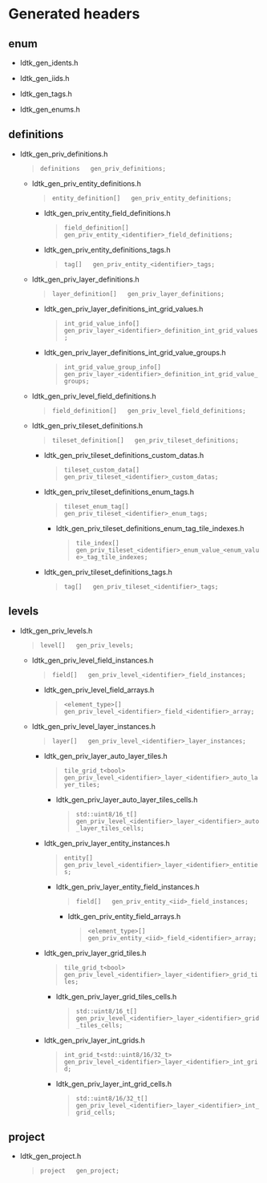 # Generated headers

## enum

* ldtk_gen_idents.h
* ldtk_gen_iids.h
* ldtk_gen_tags.h

* ldtk_gen_enums.h

## definitions

* ldtk_gen_priv_definitions.h
    > `definitions   gen_priv_definitions;`
    * ldtk_gen_priv_entity_definitions.h
        > `entity_definition[]   gen_priv_entity_definitions;`
        * ldtk_gen_priv_entity_field_definitions.h
            > `field_definition[]   gen_priv_entity_<identifier>_field_definitions;`
        * ldtk_gen_priv_entity_definitions_tags.h
            > `tag[]   gen_priv_entity_<identifier>_tags;`
    * ldtk_gen_priv_layer_definitions.h
        > `layer_definition[]   gen_priv_layer_definitions;`
        * ldtk_gen_priv_layer_definitions_int_grid_values.h
            > `int_grid_value_info[]   gen_priv_layer_<identifier>_definition_int_grid_values;`
        * ldtk_gen_priv_layer_definitions_int_grid_value_groups.h
            > `int_grid_value_group_info[]   gen_priv_layer_<identifier>_definition_int_grid_value_groups;`
    * ldtk_gen_priv_level_field_definitions.h
        > `field_definition[]   gen_priv_level_field_definitions;`
    * ldtk_gen_priv_tileset_definitions.h
        > `tileset_definition[]   gen_priv_tileset_definitions;`
        * ldtk_gen_priv_tileset_definitions_custom_datas.h
            > `tileset_custom_data[]   gen_priv_tileset_<identifier>_custom_datas;`
        * ldtk_gen_priv_tileset_definitions_enum_tags.h
            > `tileset_enum_tag[]   gen_priv_tileset_<identifier>_enum_tags;`
            * ldtk_gen_priv_tileset_definitions_enum_tag_tile_indexes.h
                > `tile_index[]   gen_priv_tileset_<identifier>_enum_value_<enum_value>_tag_tile_indexes;`
        * ldtk_gen_priv_tileset_definitions_tags.h
            > `tag[]   gen_priv_tileset_<identifier>_tags;`

## levels

* ldtk_gen_priv_levels.h
    > `level[]   gen_priv_levels;`
    * ldtk_gen_priv_level_field_instances.h
        > `field[]   gen_priv_level_<identifier>_field_instances;`
        * ldtk_gen_priv_level_field_arrays.h
            > `<element_type>[]   gen_priv_level_<identifier>_field_<identifier>_array;`
    * ldtk_gen_priv_level_layer_instances.h
        > `layer[]   gen_priv_level_<identifier>_layer_instances;`
        * ldtk_gen_priv_layer_auto_layer_tiles.h
            > `tile_grid_t<bool>   gen_priv_level_<identifier>_layer_<identifier>_auto_layer_tiles;`
            * ldtk_gen_priv_layer_auto_layer_tiles_cells.h
                > `std::uint8/16_t[]   gen_priv_level_<identifier>_layer_<identifier>_auto_layer_tiles_cells;`
        * ldtk_gen_priv_layer_entity_instances.h
            > `entity[]   gen_priv_level_<identifier>_layer_<identifier>_entities;`
            * ldtk_gen_priv_layer_entity_field_instances.h
                > `field[]   gen_priv_entity_<iid>_field_instances;`
                * ldtk_gen_priv_entity_field_arrays.h
                    > `<element_type>[]   gen_priv_entity_<iid>_field_<identifier>_array;`
        * ldtk_gen_priv_layer_grid_tiles.h
            > `tile_grid_t<bool>   gen_priv_level_<identifier>_layer_<identifier>_grid_tiles;`
            * ldtk_gen_priv_layer_grid_tiles_cells.h
                > `std::uint8/16_t[]   gen_priv_level_<identifier>_layer_<identifier>_grid_tiles_cells;`
        * ldtk_gen_priv_layer_int_grids.h
            > `int_grid_t<std::uint8/16/32_t>   gen_priv_level_<identifier>_layer_<identifier>_int_grid;`
            * ldtk_gen_priv_layer_int_grid_cells.h
                > `std::uint8/16/32_t[]   gen_priv_level_<identifier>_layer_<identifier>_int_grid_cells;`

## project

* ldtk_gen_project.h
    > `project   gen_project;`
